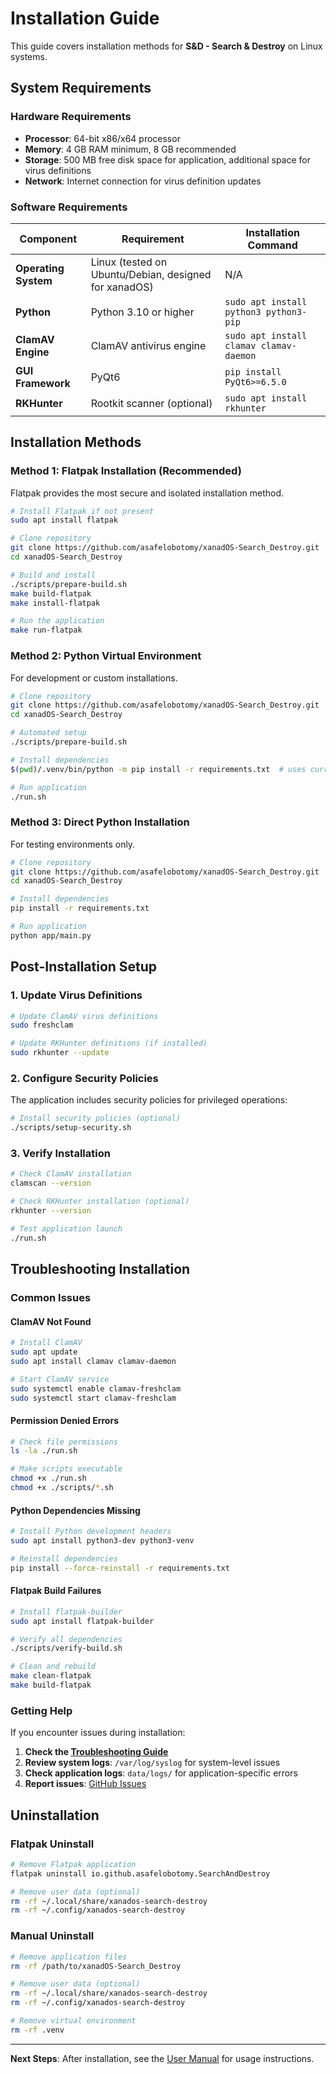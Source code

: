 # Installation Guide

This guide covers installation methods for **S&D - Search & Destroy** on Linux systems.

## System Requirements

### Hardware Requirements

- **Processor**: 64-bit x86/x64 processor
- **Memory**: 4 GB RAM minimum, 8 GB recommended
- **Storage**: 500 MB free disk space for application, additional space for virus definitions
- **Network**: Internet connection for virus definition updates

### Software Requirements

| Component | Requirement | Installation Command |
|-----------|-------------|---------------------|
| **Operating System** | Linux (tested on Ubuntu/Debian, designed for xanadOS) | N/A |
| **Python** | Python 3.10 or higher | `sudo apt install python3 python3-pip` |
| **ClamAV Engine** | ClamAV antivirus engine | `sudo apt install clamav clamav-daemon` |
| **GUI Framework** | PyQt6 | `pip install PyQt6>=6.5.0` |
| **RKHunter** | Rootkit scanner (optional) | `sudo apt install rkhunter` |

## Installation Methods

### Method 1: Flatpak Installation (Recommended)

Flatpak provides the most secure and isolated installation method.

```bash
# Install Flatpak if not present
sudo apt install flatpak

# Clone repository
git clone https://github.com/asafelobotomy/xanadOS-Search_Destroy.git
cd xanadOS-Search_Destroy

# Build and install
./scripts/prepare-build.sh
make build-flatpak
make install-flatpak

# Run the application
make run-flatpak
```

### Method 2: Python Virtual Environment

For development or custom installations.

```bash
# Clone repository
git clone https://github.com/asafelobotomy/xanadOS-Search_Destroy.git
cd xanadOS-Search_Destroy

# Automated setup
./scripts/prepare-build.sh

# Install dependencies
$(pwd)/.venv/bin/python -m pip install -r requirements.txt  # uses current directory

# Run application
./run.sh
```

### Method 3: Direct Python Installation

For testing environments only.

```bash
# Clone repository
git clone https://github.com/asafelobotomy/xanadOS-Search_Destroy.git
cd xanadOS-Search_Destroy

# Install dependencies
pip install -r requirements.txt

# Run application
python app/main.py
```

## Post-Installation Setup

### 1. Update Virus Definitions

```bash
# Update ClamAV virus definitions
sudo freshclam

# Update RKHunter definitions (if installed)
sudo rkhunter --update
```

### 2. Configure Security Policies

The application includes security policies for privileged operations:

```bash
# Install security policies (optional)
./scripts/setup-security.sh
```

### 3. Verify Installation

```bash
# Check ClamAV installation
clamscan --version

# Check RKHunter installation (optional)
rkhunter --version

# Test application launch
./run.sh
```

## Troubleshooting Installation

### Common Issues

#### ClamAV Not Found

```bash
# Install ClamAV
sudo apt update
sudo apt install clamav clamav-daemon

# Start ClamAV service
sudo systemctl enable clamav-freshclam
sudo systemctl start clamav-freshclam
```

#### Permission Denied Errors

```bash
# Check file permissions
ls -la ./run.sh

# Make scripts executable
chmod +x ./run.sh
chmod +x ./scripts/*.sh
```

#### Python Dependencies Missing

```bash
# Install Python development headers
sudo apt install python3-dev python3-venv

# Reinstall dependencies
pip install --force-reinstall -r requirements.txt
```

#### Flatpak Build Failures

```bash
# Install flatpak-builder
sudo apt install flatpak-builder

# Verify all dependencies
./scripts/verify-build.sh

# Clean and rebuild
make clean-flatpak
make build-flatpak
```

### Getting Help

If you encounter issues during installation:

1. **Check the [Troubleshooting Guide](../../README.md#troubleshooting)**
2. **Review system logs**: `/var/log/syslog` for system-level issues
3. **Check application logs**: `data/logs/` for application-specific errors
4. **Report issues**: [GitHub Issues](https://github.com/asafelobotomy/xanadOS-Search_Destroy/issues)

## Uninstallation

### Flatpak Uninstall

```bash
# Remove Flatpak application
flatpak uninstall io.github.asafelobotomy.SearchAndDestroy

# Remove user data (optional)
rm -rf ~/.local/share/xanados-search-destroy
rm -rf ~/.config/xanados-search-destroy
```

### Manual Uninstall

```bash
# Remove application files
rm -rf /path/to/xanadOS-Search_Destroy

# Remove user data (optional)
rm -rf ~/.local/share/xanados-search-destroy
rm -rf ~/.config/xanados-search-destroy

# Remove virtual environment
rm -rf .venv
```

---

**Next Steps**: After installation, see the [User Manual](User_Manual.md) for usage instructions.
